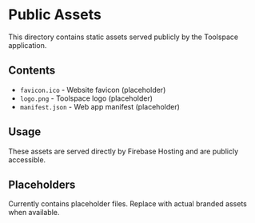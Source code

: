 # Public Assets

This directory contains static assets served publicly by the Toolspace application.

## Contents

- `favicon.ico` - Website favicon (placeholder)
- `logo.png` - Toolspace logo (placeholder)
- `manifest.json` - Web app manifest (placeholder)

## Usage

These assets are served directly by Firebase Hosting and are publicly accessible.

## Placeholders

Currently contains placeholder files. Replace with actual branded assets when available.
